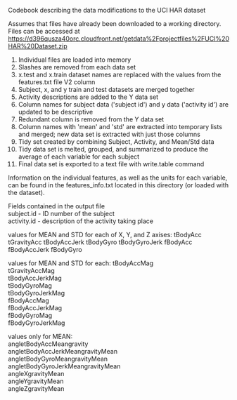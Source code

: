 Codebook describing the data modifications to the UCI HAR dataset  

Assumes that files have already been downloaded to a working directory.  
Files can be accessed at https://d396qusza40orc.cloudfront.net/getdata%2Fprojectfiles%2FUCI%20HAR%20Dataset.zip  

1. Individual files are loaded into memory  
2. Slashes are removed from each data set  
3. x.test and x.train dataset names are replaced with the values from the features.txt file V2 column  
4. Subject, x, and y train and test datasets are merged together  
5. Activity descriptions are added to the Y data set  
6. Column names for subject data ('subject id') and y data ('activity id') are updated to be descriptive  
7. Redundant column is removed from the Y data set  
8. Column names with 'mean' and 'std' are extracted into temporary lists and merged; new data set is extracted with just those columns  
9. Tidy set created by combining Subject, Activity, and Mean/Std data  
10. Tidy data set is melted, grouped, and summarized to produce the average of each variable for each subject  
11. Final data set is exported to a text file with write.table command  

Information on the individual features, as well as the units for each variable, can be found in the features_info.txt located in this directory (or loaded with the dataset).


Fields contained in the output file  
subject.id - ID number of the subject  
activity.id - description of the activity taking place  

values for MEAN and STD for each of X, Y, and Z axises:
tBodyAcc
tGravityAcc
tBodyAccJerk
tBodyGyro
tBodyGyroJerk
fBodyAcc
fBodyAccJerk
fBodyGyro

values for MEAN and STD for each:
tBodyAccMag  
tGravityAccMag  
tBodyAccJerkMag  
tBodyGyroMag  
tBodyGyroJerkMag  
fBodyAccMag  
fBodyAccJerkMag  
fBodyGyroMag  
fBodyGyroJerkMag  

values only for MEAN:  
angletBodyAccMeangravity  
angletBodyAccJerkMeangravityMean  
angletBodyGyroMeangravityMean  
angletBodyGyroJerkMeangravityMean  
angleXgravityMean  
angleYgravityMean  
angleZgravityMean
